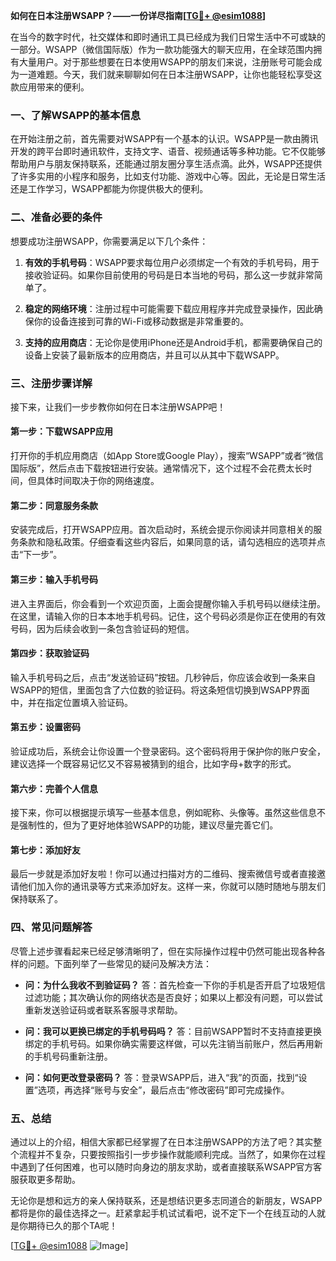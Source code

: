 **如何在日本注册WSAPP？——一份详尽指南[[TG💪+ @esim1088](https://t.me/s/esim1088)]**

在当今的数字时代，社交媒体和即时通讯工具已经成为我们日常生活中不可或缺的一部分。WSAPP（微信国际版）作为一款功能强大的聊天应用，在全球范围内拥有大量用户。对于那些想要在日本使用WSAPP的朋友们来说，注册账号可能会成为一道难题。今天，我们就来聊聊如何在日本注册WSAPP，让你也能轻松享受这款应用带来的便利。

### 一、了解WSAPP的基本信息

在开始注册之前，首先需要对WSAPP有一个基本的认识。WSAPP是一款由腾讯开发的跨平台即时通讯软件，支持文字、语音、视频通话等多种功能。它不仅能够帮助用户与朋友保持联系，还能通过朋友圈分享生活点滴。此外，WSAPP还提供了许多实用的小程序和服务，比如支付功能、游戏中心等。因此，无论是日常生活还是工作学习，WSAPP都能为你提供极大的便利。

### 二、准备必要的条件

想要成功注册WSAPP，你需要满足以下几个条件：

1. **有效的手机号码**：WSAPP要求每位用户必须绑定一个有效的手机号码，用于接收验证码。如果你目前使用的号码是日本当地的号码，那么这一步就非常简单了。
   
2. **稳定的网络环境**：注册过程中可能需要下载应用程序并完成登录操作，因此确保你的设备连接到可靠的Wi-Fi或移动数据是非常重要的。

3. **支持的应用商店**：无论你是使用iPhone还是Android手机，都需要确保自己的设备上安装了最新版本的应用商店，并且可以从其中下载WSAPP。

### 三、注册步骤详解

接下来，让我们一步步教你如何在日本注册WSAPP吧！

#### 第一步：下载WSAPP应用

打开你的手机应用商店（如App Store或Google Play），搜索“WSAPP”或者“微信国际版”，然后点击下载按钮进行安装。通常情况下，这个过程不会花费太长时间，但具体时间取决于你的网络速度。

#### 第二步：同意服务条款

安装完成后，打开WSAPP应用。首次启动时，系统会提示你阅读并同意相关的服务条款和隐私政策。仔细查看这些内容后，如果同意的话，请勾选相应的选项并点击“下一步”。

#### 第三步：输入手机号码

进入主界面后，你会看到一个欢迎页面，上面会提醒你输入手机号码以继续注册。在这里，请输入你的日本本地手机号码。记住，这个号码必须是你正在使用的有效号码，因为后续会收到一条包含验证码的短信。

#### 第四步：获取验证码

输入手机号码之后，点击“发送验证码”按钮。几秒钟后，你应该会收到一条来自WSAPP的短信，里面包含了六位数的验证码。将这条短信切换到WSAPP界面中，并在指定位置填入验证码。

#### 第五步：设置密码

验证成功后，系统会让你设置一个登录密码。这个密码将用于保护你的账户安全，建议选择一个既容易记忆又不容易被猜到的组合，比如字母+数字的形式。

#### 第六步：完善个人信息

接下来，你可以根据提示填写一些基本信息，例如昵称、头像等。虽然这些信息不是强制性的，但为了更好地体验WSAPP的功能，建议尽量完善它们。

#### 第七步：添加好友

最后一步就是添加好友啦！你可以通过扫描对方的二维码、搜索微信号或者直接邀请他们加入你的通讯录等方式来添加好友。这样一来，你就可以随时随地与朋友们保持联系了。

### 四、常见问题解答

尽管上述步骤看起来已经足够清晰明了，但在实际操作过程中仍然可能出现各种各样的问题。下面列举了一些常见的疑问及解决方法：

- **问：为什么我收不到验证码？**
  答：首先检查一下你的手机是否开启了垃圾短信过滤功能；其次确认你的网络状态是否良好；如果以上都没有问题，可以尝试重新发送验证码或者联系客服寻求帮助。

- **问：我可以更换已绑定的手机号码吗？**
  答：目前WSAPP暂时不支持直接更换绑定的手机号码。如果你确实需要这样做，可以先注销当前账户，然后再用新的手机号码重新注册。

- **问：如何更改登录密码？**
  答：登录WSAPP后，进入“我”的页面，找到“设置”选项，再选择“账号与安全”，最后点击“修改密码”即可完成操作。

### 五、总结

通过以上的介绍，相信大家都已经掌握了在日本注册WSAPP的方法了吧？其实整个流程并不复杂，只要按照指引一步步操作就能顺利完成。当然了，如果你在过程中遇到了任何困难，也可以随时向身边的朋友求助，或者直接联系WSAPP官方客服获取更多帮助。

无论你是想和远方的亲人保持联系，还是想结识更多志同道合的新朋友，WSAPP都将是你的最佳选择之一。赶紧拿起手机试试看吧，说不定下一个在线互动的人就是你期待已久的那个TA呢！

[[TG💪+ @esim1088](https://t.me/s/esim1088) ![Image](https://i.postimg.cc/4NQfJmqS/Snipaste-2025-05-13-00-14-12.png)]